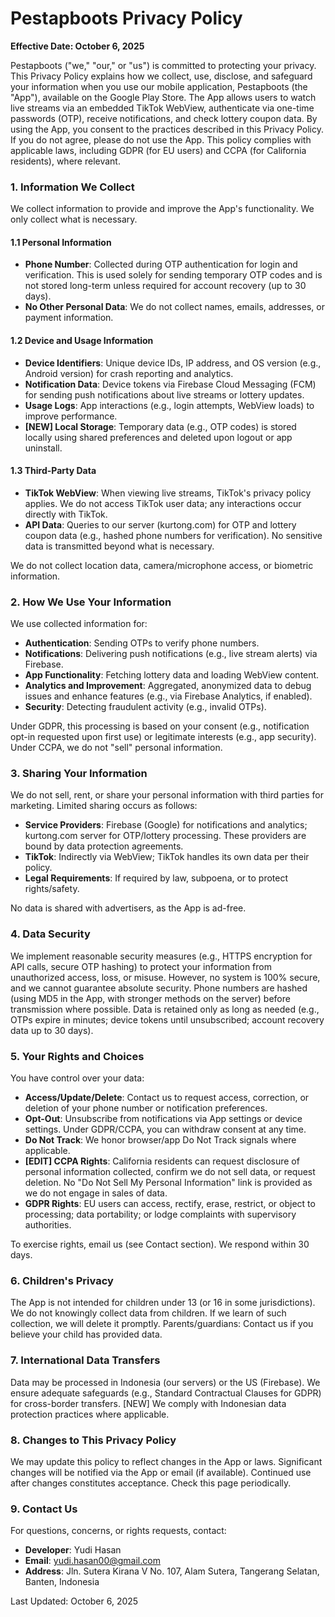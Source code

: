 # Pestapboots Privacy Policy

**Effective Date: October 6, 2025**

Pestapboots ("we," "our," or "us") is committed to protecting your privacy. This Privacy Policy explains how we collect, use, disclose, and safeguard your information when you use our mobile application, Pestapboots (the "App"), available on the Google Play Store. The App allows users to watch live streams via an embedded TikTok WebView, authenticate via one-time passwords (OTP), receive notifications, and check lottery coupon data. By using the App, you consent to the practices described in this Privacy Policy. If you do not agree, please do not use the App. This policy complies with applicable laws, including GDPR (for EU users) and CCPA (for California residents), where relevant.

### 1. Information We Collect

We collect information to provide and improve the App's functionality. We only collect what is necessary.

#### 1.1 Personal Information
- **Phone Number**: Collected during OTP authentication for login and verification. This is used solely for sending temporary OTP codes and is not stored long-term unless required for account recovery (up to 30 days).
- **No Other Personal Data**: We do not collect names, emails, addresses, or payment information.

#### 1.2 Device and Usage Information
- **Device Identifiers**: Unique device IDs, IP address, and OS version (e.g., Android version) for crash reporting and analytics.
- **Notification Data**: Device tokens via Firebase Cloud Messaging (FCM) for sending push notifications about live streams or lottery updates.
- **Usage Logs**: App interactions (e.g., login attempts, WebView loads) to improve performance.
- **[NEW] Local Storage**: Temporary data (e.g., OTP codes) is stored locally using shared preferences and deleted upon logout or app uninstall.

#### 1.3 Third-Party Data
- **TikTok WebView**: When viewing live streams, TikTok's privacy policy applies[](https://www.tiktok.com/legal/privacy-policy). We do not access TikTok user data; any interactions occur directly with TikTok.
- **API Data**: Queries to our server (kurtong.com) for OTP and lottery coupon data (e.g., hashed phone numbers for verification). No sensitive data is transmitted beyond what is necessary.

We do not collect location data, camera/microphone access, or biometric information.

### 2. How We Use Your Information

We use collected information for:
- **Authentication**: Sending OTPs to verify phone numbers.
- **Notifications**: Delivering push notifications (e.g., live stream alerts) via Firebase.
- **App Functionality**: Fetching lottery data and loading WebView content.
- **Analytics and Improvement**: Aggregated, anonymized data to debug issues and enhance features (e.g., via Firebase Analytics, if enabled).
- **Security**: Detecting fraudulent activity (e.g., invalid OTPs).

Under GDPR, this processing is based on your consent (e.g., notification opt-in requested upon first use) or legitimate interests (e.g., app security). Under CCPA, we do not "sell" personal information.

### 3. Sharing Your Information

We do not sell, rent, or share your personal information with third parties for marketing. Limited sharing occurs as follows:
- **Service Providers**: Firebase (Google) for notifications and analytics; kurtong.com server for OTP/lottery processing. These providers are bound by data protection agreements.
- **TikTok**: Indirectly via WebView; TikTok handles its own data per their policy.
- **Legal Requirements**: If required by law, subpoena, or to protect rights/safety.

No data is shared with advertisers, as the App is ad-free.

### 4. Data Security

We implement reasonable security measures (e.g., HTTPS encryption for API calls, secure OTP hashing) to protect your information from unauthorized access, loss, or misuse. However, no system is 100% secure, and we cannot guarantee absolute security. Phone numbers are hashed (using MD5 in the App, with stronger methods on the server) before transmission where possible. Data is retained only as long as needed (e.g., OTPs expire in minutes; device tokens until unsubscribed; account recovery data up to 30 days).

### 5. Your Rights and Choices

You have control over your data:
- **Access/Update/Delete**: Contact us to request access, correction, or deletion of your phone number or notification preferences.
- **Opt-Out**: Unsubscribe from notifications via App settings or device settings. Under GDPR/CCPA, you can withdraw consent at any time.
- **Do Not Track**: We honor browser/app Do Not Track signals where applicable.
- **[EDIT] CCPA Rights**: California residents can request disclosure of personal information collected, confirm we do not sell data, or request deletion. No "Do Not Sell My Personal Information" link is provided as we do not engage in sales of data.
- **GDPR Rights**: EU users can access, rectify, erase, restrict, or object to processing; data portability; or lodge complaints with supervisory authorities.

To exercise rights, email us (see Contact section). We respond within 30 days.

### 6. Children's Privacy

The App is not intended for children under 13 (or 16 in some jurisdictions). We do not knowingly collect data from children. If we learn of such collection, we will delete it promptly. Parents/guardians: Contact us if you believe your child has provided data.

### 7. International Data Transfers

Data may be processed in Indonesia (our servers) or the US (Firebase). We ensure adequate safeguards (e.g., Standard Contractual Clauses for GDPR) for cross-border transfers. [NEW] We comply with Indonesian data protection practices where applicable.

### 8. Changes to This Privacy Policy

We may update this policy to reflect changes in the App or laws. Significant changes will be notified via the App or email (if available). Continued use after changes constitutes acceptance. Check this page periodically.

### 9. Contact Us

For questions, concerns, or rights requests, contact:
- **Developer**: Yudi Hasan
- **Email**: yudi.hasan00@gmail.com
- **Address**: Jln. Sutera Kirana V No. 107, Alam Sutera, Tangerang Selatan, Banten, Indonesia

Last Updated: October 6, 2025
